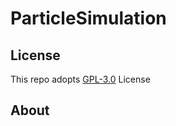 # ParticleSimulation

## License
This repo adopts [GPL-3.0](https://www.gnu.org/licenses/gpl-3.0.html) License

## About
